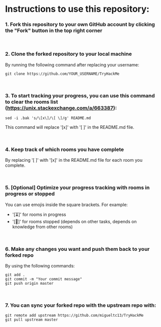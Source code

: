 # Instructions to use this repository:

### 1. Fork this repository to your own GitHub account by clicking the "Fork" button in the top right corner

<br>

### 2. Clone the forked repository to your local machine

By running the following command after replacing your username:

```
git clone https://github.com/YOUR_USERNAME/TryHackMe
```

<br>

### 3. To start tracking your progress, you can use this command to clear the rooms list (https://unix.stackexchange.com/a/663387):

```
sed -i .bak 's/\[x\]/\[ \]/g' README.md
```

This command will replace '[x]' with '[ ]' in the README.md file.

<br>

### 4. Keep track of which rooms you have complete

By replacing '[ ]' with '[x]' in the README.md file for each room you complete.

<br>

### 5. [Optional] Optimize your progress tracking with rooms in progress or stopped

You can use emojis inside the square brackets. For example:

- '[⏳]' for rooms in progress
- '[🔴]' for rooms stopped (depends on other tasks, depends on knowledge from other rooms)

<br>

### 6. Make any changes you want and push them back to your forked repo

By using the following commands:

```
git add .
git commit -m "Your commit message"
git push origin master
```

<br>

### 7. You can sync your forked repo with the upstream repo with:

```
git remote add upstream https://github.com/migueltc13/TryHackMe
git pull upstream master
```
